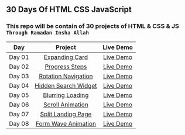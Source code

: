 ## 30 Days Of HTML CSS JavaScript

### This repo will be contain of 30 projects of HTML &amp; CSS &amp; JS `Through Ramadan Insha Allah`


|  Day  |            Project             | Live Demo |
| :-: | :----------------------------: | :-------: |
| Day 01  |       [Expanding Card](https://github.com/ashrafemad097/30-Days-Of-HTML-CSS-JavaScript/tree/main/Day%2001%20-%20Expanding%20Cards)       | [Live Demo](https://expandiing-cards.netlify.app/)  |
| Day 02  |       [Progress Steps](https://github.com/ashrafemad097/30-Days-Of-HTML-CSS-JavaScript/tree/main/Day%2002%20-%20Progress%20Steps)       | [Live Demo](https://progres-steps.netlify.app/)  |
| Day 03  |       [Rotation Navigation](https://github.com/ashrafemad097/30-Days-Of-HTML-CSS-JavaScript/tree/main/Day%2003%20-%20Rotating%20Navigation)       | [Live Demo](https://rotation-navigation.netlify.app/)  |
| Day 04  |       [Hidden Search Widget](https://github.com/ashrafemad097/30-Days-Of-HTML-CSS-JavaScript/tree/main/Day%2004%20-%20Hidden%20Search%20Widget)       | [Live Demo](https://search-hidden-widget.netlify.app/)  |
| Day 05  |       [Blurring Loading](https://github.com/ashrafemad097/30-Days-Of-HTML-CSS-JavaScript/tree/main/Day%2005%20-%20Blurry%20Loading)       | [Live Demo](https://blurr-loading.netlify.app/)  |
| Day 06  |       [Scroll Animation](https://github.com/ashrafemad097/30-Days-Of-HTML-CSS-JavaScript/tree/main/Day%2006%20-%20Scroll%20Animation)       | [Live Demo](https://scroll-aniimation.netlify.app/)  |
| Day 07  |       [Split Landing Page](https://github.com/ashrafemad097/30-Days-Of-HTML-CSS-JavaScript/tree/main/Day%2007%20-%20Split%20Landing%20Page)       | [Live Demo](https://split-landing-pagee.netlify.app/)  |
| Day 08  |       [Form Wave Animation](https://github.com/ashrafemad097/30-Days-Of-HTML-CSS-JavaScript/tree/main/Day%2008%20-%20Form%20Wave%20Animation)       | [Live Demo](https://form-wave-aniimation.netlify.app/)  |
